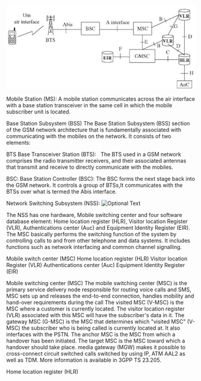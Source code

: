
![Optional Text](https://github.com/kesavand/GSM/blob/master/Images/GSMArchitecture.jpg)



Mobile Station (MS):
A mobile station communicates across the air interface with a base station transceiver in the same cell in which the mobile subscriber unit is located. 

Base Station Subsystem (BSS)
The Base Station Subsystem (BSS) section of the GSM network architecture that is fundamentally associated with communicating with the mobiles on the network. It consists of two elements:

BTS
Base Transceiver Station (BTS):   The BTS used in a GSM network comprises the radio transmitter receivers, and their associated antennas that transmit and receive to directly communicate with the mobiles.

BSC:
Base Station Controller (BSC):   The BSC forms the next stage back into the GSM network. It controls a group of BTSs,It communicates with the BTSs over what is termed the Abis interface.

Network Switching Subsystem (NSS):
      ![Optional Text](https://github.com/kesavand/GSM_GPRS/blob/master/Images/GSM_NSS_logical_placement.PNG)

The NSS has one hardware, Mobile switching center and four software database element: Home location register (HLR), Visitor location Register (VLR), Authentications center (Auc) and Equipment Identity Register (EIR). The MSC basically performs the switching function of the system by controlling calls to and from other telephone and data systems. It includes functions such as network interfacing and common channel signalling.

Mobile switch center (MSC)
Home location register (HLR)
Visitor location Register (VLR)
Authentications center (Auc)
Equipment Identity Register (EIR)

Mobile switching center (MSC)
The mobile switching center (MSC) is the primary service delivery node responsible for routing voice calls and SMS, MSC sets up and releases the end-to-end connection, handles mobility and hand-over requirements during the call
The visited MSC (V-MSC) is the MSC where a customer is currently located. The visitor location register (VLR) associated with this MSC will have the subscriber's data in it.
The gateway MSC (G-MSC) is the MSC that determines which "visited MSC" (V-MSC) the subscriber who is being called is currently located at. It also interfaces with the PSTN.
The anchor MSC is the MSC from which a handover has been initiated. The target MSC is the MSC toward which a handover should take place.
media gateway (MGW) makes it possible to cross-connect circuit switched calls switched by using IP, ATM AAL2 as well as TDM. More information is available in 3GPP TS 23.205.

Home location register (HLR)



